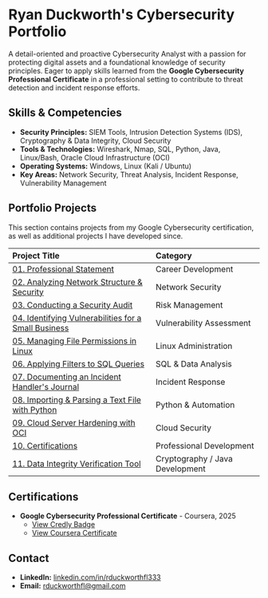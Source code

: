 # Ryan Duckworth's Cybersecurity Portfolio

A detail-oriented and proactive Cybersecurity Analyst with a passion for protecting digital assets and a foundational knowledge of security principles. Eager to apply skills learned from the **Google Cybersecurity Professional Certificate** in a professional setting to contribute to threat detection and incident response efforts.

## Skills & Competencies

* **Security Principles:** SIEM Tools, Intrusion Detection Systems (IDS), Cryptography & Data Integrity, Cloud Security
* **Tools & Technologies:** Wireshark, Nmap, SQL, Python, Java, Linux/Bash, Oracle Cloud Infrastructure (OCI)
* **Operating Systems:** Windows, Linux (Kali / Ubuntu)
* **Key Areas:** Network Security, Threat Analysis, Incident Response, Vulnerability Management

## Portfolio Projects

This section contains projects from my Google Cybersecurity certification, as well as additional projects I have developed since.

| Project Title                                                              | Category                         |
| :------------------------------------------------------------------------- | :------------------------------- |
| [01. Professional Statement](./01_professional_statement/)                 | Career Development               |
| [02. Analyzing Network Structure & Security](./02_analyzing_network_structure_&_security/) | Network Security                 |
| [03. Conducting a Security Audit](./03_conducting_a_security_audit/)       | Risk Management                  |
| [04. Identifying Vulnerabilities for a Small Business](./04_identifying_vulnerabilities_for_a_small-business/) | Vulnerability Assessment         |
| [05. Managing File Permissions in Linux](./05_using_Linux_commands_to_manage_file_permissions/) | Linux Administration             |
| [06. Applying Filters to SQL Queries](./06_applying_filters_to_SQL_queries/) | SQL & Data Analysis              |
| [07. Documenting an Incident Handler's Journal](./07_documenting_incident_handler's_journal/) | Incident Response                |
| [08. Importing & Parsing a Text File with Python](./08_security_importing_&_parsing_a_text_file/) | Python & Automation              |
| [09. Cloud Server Hardening with OCI](./09_cloud_server_hardening_with_OCI/) | Cloud Security                   |
| [10. Certifications](./10_Certifications/)                                 | Professional Development         |
| [11. Data Integrity Verification Tool](./11_data_integrity_verifier/)      | Cryptography / Java Development  |

## Certifications

* **Google Cybersecurity Professional Certificate** - Coursera, 2025
    * [View Credly Badge](https://www.credly.com/go/r40cBjqO)
    * [View Coursera Certificate](https://coursera.org/verify/professional-cert/PI4BPP81NMYI)

## Contact

* **LinkedIn:** [linkedin.com/in/rduckworthfl333](https://www.linkedin.com/in/rduckworthfl333)
* **Email:** rduckworthfl@gmail.com